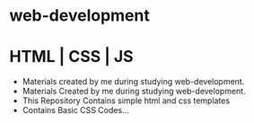 # web-development
# HTML | CSS | JS

* Materials created by me during studying web-development.
* Materials Created by me during studying web-development.
* This Repository Contains simple html and css templates
* Contains Basic CSS Codes...